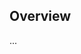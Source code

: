 <!-- Note: Please must use one of our issue templates to file an issue! 🛑 -->
<!-- 👉 https://github.com/marsidev/react-turnstile/issues/new/choose 👈 -->
<!-- **Issues that should have been filed with a template will be closed without action, and we will ask you to use a template.** -->

<!-- This blank issue template is only for issues that don't fit any of the templates. -->

## Overview

...
